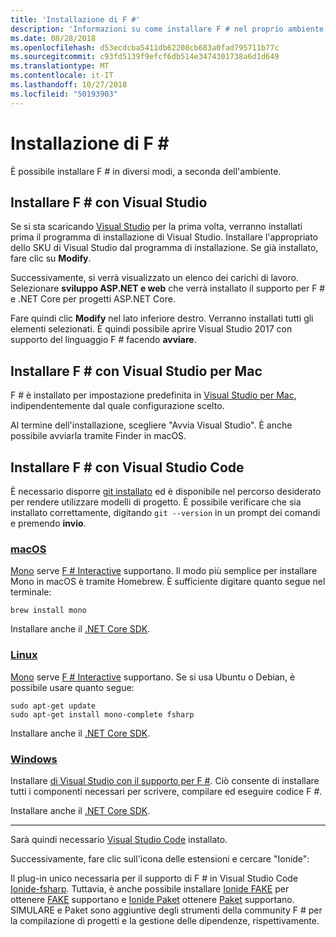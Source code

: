 ```yaml
---
title: 'Installazione di F #'
description: 'Informazioni su come installare F # nel proprio ambiente.'
ms.date: 08/28/2018
ms.openlocfilehash: d53ecdcba5411db62208cb683a0fad795711b77c
ms.sourcegitcommit: c93fd5139f9efcf6db514e3474301738a6d1d649
ms.translationtype: MT
ms.contentlocale: it-IT
ms.lasthandoff: 10/27/2018
ms.locfileid: "50193903"
---
```

# <a name="install-f"></a>Installazione di F # #

È possibile installare F # in diversi modi, a seconda dell'ambiente.

## <a name="install-f-with-visual-studio"></a>Installare F # con Visual Studio

Se si sta scaricando [Visual Studio](https://visualstudio.microsoft.com/) per la prima volta, verranno installati prima il programma di installazione di Visual Studio. Installare l'appropriato dello SKU di Visual Studio dal programma di installazione. Se già installato, fare clic su **Modify**.

Successivamente, si verrà visualizzato un elenco dei carichi di lavoro. Selezionare **sviluppo ASP.NET e web** che verrà installato il supporto per F # e .NET Core per progetti ASP.NET Core.

Fare quindi clic **Modify** nel lato inferiore destro.  Verranno installati tutti gli elementi selezionati. È quindi possibile aprire Visual Studio 2017 con supporto del linguaggio F # facendo **avviare**.

## <a name="install-f-with-visual-studio-for-mac"></a>Installare F # con Visual Studio per Mac

F # è installato per impostazione predefinita in [Visual Studio per Mac](https://visualstudio.microsoft.com/vs/mac/), indipendentemente dal quale configurazione scelto.

Al termine dell'installazione, scegliere "Avvia Visual Studio". È anche possibile avviarla tramite Finder in macOS.

## <a name="install-f-with-visual-studio-code"></a>Installare F # con Visual Studio Code

È necessario disporre [git installato](https://git-scm.com/download) ed è disponibile nel percorso desiderato per rendere utilizzare modelli di progetto. È possibile verificare che sia installato correttamente, digitando `git --version` in un prompt dei comandi e premendo **invio**.

### <a name="macostabmacos"></a>[macOS](#tab/macos)

[Mono](https://www.mono-project.com) serve [F # Interactive](../tutorials/fsharp-interactive/index.md) supportano. Il modo più semplice per installare Mono in macOS è tramite Homebrew. È sufficiente digitare quanto segue nel terminale:

```console
brew install mono
```

Installare anche il [.NET Core SDK](https://www.microsoft.com/net/download).

### <a name="linuxtablinux"></a>[Linux](#tab/linux)

[Mono](https://www.mono-project.com) serve [F # Interactive](../tutorials/fsharp-interactive/index.md) supportano. Se si usa Ubuntu o Debian, è possibile usare quanto segue:

```console
sudo apt-get update
sudo apt-get install mono-complete fsharp
```

Installare anche il [.NET Core SDK](https://www.microsoft.com/net/download).

### <a name="windowstabwindows"></a>[Windows](#tab/windows)

Installare [di Visual Studio con il supporto per F #](#install-f-with-visual-studio). Ciò consente di installare tutti i componenti necessari per scrivere, compilare ed eseguire codice F #.

Installare anche il [.NET Core SDK](https://www.microsoft.com/net/download/).

---

Sarà quindi necessario [Visual Studio Code](https://code.visualstudio.com) installato.

Successivamente, fare clic sull'icona delle estensioni e cercare "Ionide":

Il plug-in unico necessaria per il supporto di F # in Visual Studio Code [Ionide-fsharp](https://marketplace.visualstudio.com/items?itemName=Ionide.Ionide-fsharp). Tuttavia, è anche possibile installare [Ionide FAKE](https://marketplace.visualstudio.com/items?itemName=Ionide.Ionide-FAKE) per ottenere [FAKE](https://fsharp.github.io/FAKE/) supportano e [Ionide Paket](https://marketplace.visualstudio.com/items?itemName=Ionide.Ionide-Paket) ottenere [Paket](https://fsprojects.github.io/Paket/) supportano. SIMULARE e Paket sono aggiuntive degli strumenti della community F # per la compilazione di progetti e la gestione delle dipendenze, rispettivamente.
